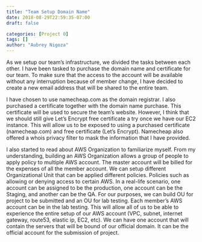 ```yaml
---
title: "Team Setup Domain Name"
date: 2018-08-29T22:59:35-07:00
draft: false

categories: [Project 0]
tags: []
author: "Aubrey Nigoza"
---
```

As we setup our team’s infrastructure, we divided the tasks between each other. I have been tasked to purchase the domain name and certificate for our team. To make sure that the access to the account will be available without any interruption because of member change, I have decided to create a new email address that will be shared to the entire team. 

I have chosen to use namecheap.com as the domain registrar. I also purchased a certificate together with the domain name purchase. This certificate will be used to secure the team’s website. However, I think that we should still give Let’s Encrypt free certificate a try once we have our EC2 instance. This will allow us to be exposed to using a purchased certificate (namecheap.com) and free certificate (Let’s Encrypt). Namecheap also offered a whois privacy filter to mask the information that I have provided. 

I also started to read about AWS Organization to familiarize myself. From my understanding, building an AWS Organization allows a group of people to apply policy to multiple AWS account. The master account will be billed for the expenses of all the member account. We can setup different Organizational Unit that can be applied different policies. Policies such as allowing or denying access to certain AWS. In a real-life scenario, one account can be assigned to be the production, one account can be the Staging, and another can be the QA. For our purposes, we can build OU for project to be submitted and an OU for lab testing.  Each member’s AWS account can be in the lab testing. This will allow all of us to be able to experience the entire setup of our AWS account (VPC, subnet, internet gateway, route53, elastic ip, EC2, etc). We can have one account that will contain the servers that will be bound of our official domain. It can be the official account for the submission of project. 
